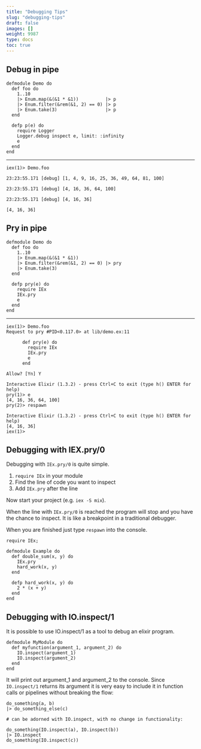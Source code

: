 ```yaml
---
title: "Debugging Tips"
slug: "debugging-tips"
draft: false
images: []
weight: 9987
type: docs
toc: true
---
```


## Debug in pipe
    defmodule Demo do
      def foo do
        1..10
        |> Enum.map(&(&1 * &1))          |> p
        |> Enum.filter(&rem(&1, 2) == 0) |> p
        |> Enum.take(3)                  |> p
      end
    
      defp p(e) do
        require Logger
        Logger.debug inspect e, limit: :infinity
        e
      end
    end

----------

    iex(1)> Demo.foo
    
    23:23:55.171 [debug] [1, 4, 9, 16, 25, 36, 49, 64, 81, 100]
    
    23:23:55.171 [debug] [4, 16, 36, 64, 100]
    
    23:23:55.171 [debug] [4, 16, 36]
    
    [4, 16, 36]



## Pry in pipe
    defmodule Demo do
      def foo do
        1..10
        |> Enum.map(&(&1 * &1))
        |> Enum.filter(&rem(&1, 2) == 0) |> pry
        |> Enum.take(3)
      end
    
      defp pry(e) do
        require IEx
        IEx.pry
        e
      end
    end

----------

    iex(1)> Demo.foo
    Request to pry #PID<0.117.0> at lib/demo.ex:11
    
          def pry(e) do
            require IEx
            IEx.pry
            e
          end
    
    Allow? [Yn] Y
    
    Interactive Elixir (1.3.2) - press Ctrl+C to exit (type h() ENTER for help)
    pry(1)> e
    [4, 16, 36, 64, 100]
    pry(2)> respawn
    
    Interactive Elixir (1.3.2) - press Ctrl+C to exit (type h() ENTER for help)
    [4, 16, 36]
    iex(1)>

## Debugging with IEX.pry/0
Debugging with `IEx.pry/0` is quite simple. 
1) `require IEx` in your module
2) Find the line of code you want to inspect
3) Add `IEx.pry` after the line

Now start your project (e.g. `iex -S mix`).

When the line with `IEx.pry/0` is reached the program will stop and you have the chance to inspect. It is like a breakpoint in a traditional debugger. 

When you are finished just type `respawn` into the console.

    require IEx;
    
    defmodule Example do
      def double_sum(x, y) do
        IEx.pry
        hard_work(x, y)
      end
    
      defp hard_work(x, y) do
        2 * (x + y)
      end
    end

## Debugging with IO.inspect/1
It is possible to use IO.inspect/1 as a tool to debug an elixir program.

    defmodule MyModule do
      def myfunction(argument_1, argument_2) do
        IO.inspect(argument_1)
        IO.inspect(argument_2)
      end
    end

It will print out argument_1 and argument_2 to the console. Since `IO.inspect/1` returns its argument it is very easy to include it in function calls or pipelines without breaking the flow:

    do_something(a, b)
    |> do_something_else(c)

    # can be adorned with IO.inspect, with no change in functionality:

    do_something(IO.inspect(a), IO.inspect(b))
    |> IO.inspect
    do_something(IO.inspect(c))

